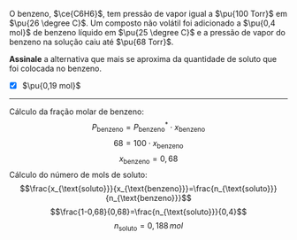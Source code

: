 O benzeno, $\ce{C6H6}$, tem pressão de vapor igual a $\pu{100 Torr}$ em $\pu{26 \degree C}$. Um composto não volátil foi adicionado a $\pu{0,4 mol}$ de benzeno líquido em $\pu{25 \degree C}$ e a pressão de vapor do benzeno na solução caiu até $\pu{68 Torr}$.

**Assinale** a alternativa que mais se aproxima da quantidade de soluto que foi colocada no benzeno.

- [x] $\pu{0,19 mol}$

---

Cálculo da fração molar de benzeno:
$$P_{\text{benzeno}}=P_{\text{benzeno}}^{*}\cdot x_{\text{benzeno}}$$
$$68=100\cdot x_{\text{benzeno}}$$
$$x_{\text{benzeno}}=0,68$$
Cálculo do número de mols de soluto:
$$\frac{x_{\text{soluto}}}{x_{\text{benzeno}}}=\frac{n_{\text{soluto}}}{n_{\text{benzeno}}}$$
$$\frac{1-0,68}{0,68}=\frac{n_{\text{soluto}}}{0,4}$$
$$n_{\text{soluto}}=0,188\,mol$$


